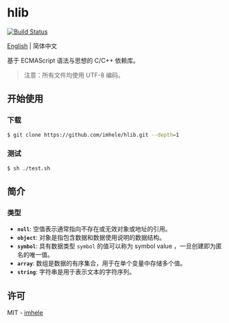 # hlib

[![Build Status](https://travis-ci.com/imhele/hlib.svg?branch=master)](https://travis-ci.com/imhele/hlib)

[English](https://github.com/imhele/hlib/blob/master/README.md) | 简体中文

基于 ECMAScript 语法与思想的 C/C++ 依赖库。

> 注意：所有文件均使用 UTF-8 编码。

## 开始使用

### 下载

```bash
$ git clone https://github.com/imhele/hlib.git --depth=1
```

### 测试

```bash
$ sh ./test.sh
```

## 简介

### 类型

- **`null`**: 空值表示通常指向不存在或无效对象或地址的引用。
- **`object`**: 对象是指包含数据和数据使用说明的数据结构。
- **`symbol`**: 具有数据类型 `symbol` 的值可以称为 symbol value ，一旦创建即为匿名的唯一值。
- **`array`**: 数组是数据的有序集合，用于在单个变量中存储多个值。
- **`string`**: 字符串是用于表示文本的字符序列。

## 许可

MIT - [imhele](https://github.com/imhele)
